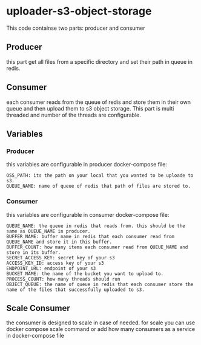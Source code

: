 # uploader-s3-object-storage
This code containse two parts:
producer and consumer

## Producer
this part get all files from a specific directory and set their path in queue in redis.

## Consumer
each consumer reads from the queue of redis and store them in their own queue and then upload them to s3 object storage. This part is multi threaded and number of the threads are configurable.


## Variables

### Producer
this variables are configurable in producer docker-compose file:

```
OSS_PATH: its the path on your local that you wanted to be uploade to s3.
QUEUE_NAME: name of queue of redis that path of files are stored to.
```

### Consumer
this variables are configurable in consumer docker-compose file:

```
QUEUE_NAME: the queue in redis that reads from. this should be the same as QUEUE_NAME in producer.
BUFFER_NAME: buffer name in redis that each consumer read from QUEUE_NAME and store it in this buffer.
BUFFER_COUNT: how many items each consumer read from QUEUE_NAME and store in its buffer.
SECRET_ACCESS_KEY: secret key of your s3
ACCESS_KEY_ID: access key of your s3
ENDPOINT_URL: endpoint of your s3
BUCKET_NAME: the name of the bucket you want to upload to.
PROCESS_COUNT: how many threads should run 
OBJECT_QUEUE: the name of queue in redis that each consumer store the name of the files that successfully uploaded to s3.
```

## Scale Consumer
the consumer is designed to scale in case of needed. for scale you can use docker compose scale command or add how many consumers as a service in docker-compose file



